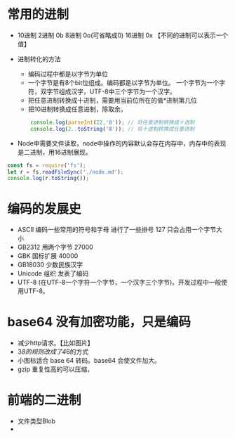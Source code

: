 # 常用的进制
- 10进制 2进制 0b 8进制 0o(可省略成0) 16进制 0x 【不同的进制可以表示一个值】
- 进制转化的方法
    - 编码过程中都是以字节为单位
    - 一个字节是有8个bit位组成。编码都是以字节为单位。 一个字节为一个字符，双字节组成汉字，UTF-8中三个字节为一个汉字。
    - 把任意进制转换成十进制，需要用当前位所在的值*进制第几位
    - 把10进制转换成任意进制，除取余。

    ```js
        console.log(parseInt(22,'8')); // 将任意进制转换成十进制
        console.log(2..toString('8')); // 将十进制转换成任意进制
    ```

- Node中需要文件读取，node中操作的内容默认会存在内存中，内存中的表现是二进制，用16进制展现。

```js
const fs = require('fs');
let r = fs.readFileSync('./node.md');
console.log(r.toString());
```

# 编码的发展史
- ASCII 编码一些常用的符号和字母 进行了一些排号 127 只会占用一个字节大小
- GB2312 用两个字节 27000
- GBK 国标扩展 40000
- GB18030 少数民族汉字
- Unicode 组织 发表了编码
- UTF-8 (在UTF-8一个字符一个字节，一个汉字三个字节)。开发过程中一般使用UTF-8。

# base64 没有加密功能，只是编码
- 减少http请求。【比如图片】
- 3*8的规则改成了4*6的方式
- 小图标适合 base 64 转码。base64 会使文件加大。
- gzip 重复性高的可以压缩，

# 前端的二进制
- 文件类型Blob 
- 
